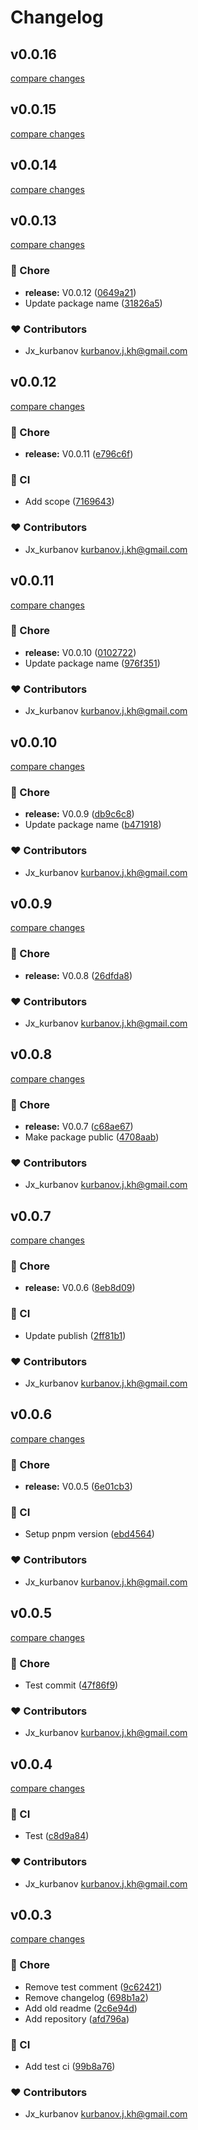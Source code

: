 # Changelog


## v0.0.16

[compare changes](https://github.com/jxk-developer/rs-imzo-client/compare/v0.0.15...v0.0.16)

## v0.0.15

[compare changes](https://github.com/jxk-developer/rs-imzo-client/compare/v0.0.14...v0.0.15)

## v0.0.14

[compare changes](https://github.com/jxk-developer/rs-imzo-client/compare/v0.0.13...v0.0.14)

## v0.0.13

[compare changes](https://github.com/jxk-developer/rs-imzo-client/compare/v0.0.12...v0.0.13)

### 🏡 Chore

- **release:** V0.0.12 ([0649a21](https://github.com/jxk-developer/rs-imzo-client/commit/0649a21))
- Update package name ([31826a5](https://github.com/jxk-developer/rs-imzo-client/commit/31826a5))

### ❤️ Contributors

- Jx_kurbanov <kurbanov.j.kh@gmail.com>

## v0.0.12

[compare changes](https://github.com/jxk-developer/rs-imzo-client/compare/v0.0.11...v0.0.12)

### 🏡 Chore

- **release:** V0.0.11 ([e796c6f](https://github.com/jxk-developer/rs-imzo-client/commit/e796c6f))

### 🤖 CI

- Add scope ([7169643](https://github.com/jxk-developer/rs-imzo-client/commit/7169643))

### ❤️ Contributors

- Jx_kurbanov <kurbanov.j.kh@gmail.com>

## v0.0.11

[compare changes](https://github.com/jxk-developer/rs-imzo-client/compare/v0.0.10...v0.0.11)

### 🏡 Chore

- **release:** V0.0.10 ([0102722](https://github.com/jxk-developer/rs-imzo-client/commit/0102722))
- Update package name ([976f351](https://github.com/jxk-developer/rs-imzo-client/commit/976f351))

### ❤️ Contributors

- Jx_kurbanov <kurbanov.j.kh@gmail.com>

## v0.0.10

[compare changes](https://github.com/jxk-developer/rs-imzo-client/compare/v0.0.9...v0.0.10)

### 🏡 Chore

- **release:** V0.0.9 ([db9c6c8](https://github.com/jxk-developer/rs-imzo-client/commit/db9c6c8))
- Update package name ([b471918](https://github.com/jxk-developer/rs-imzo-client/commit/b471918))

### ❤️ Contributors

- Jx_kurbanov <kurbanov.j.kh@gmail.com>

## v0.0.9

[compare changes](https://github.com/jxk-developer/rs-imzo-client/compare/v0.0.8...v0.0.9)

### 🏡 Chore

- **release:** V0.0.8 ([26dfda8](https://github.com/jxk-developer/rs-imzo-client/commit/26dfda8))

### ❤️ Contributors

- Jx_kurbanov <kurbanov.j.kh@gmail.com>

## v0.0.8

[compare changes](https://github.com/jxk-developer/rs-imzo-client/compare/v0.0.7...v0.0.8)

### 🏡 Chore

- **release:** V0.0.7 ([c68ae67](https://github.com/jxk-developer/rs-imzo-client/commit/c68ae67))
- Make package public ([4708aab](https://github.com/jxk-developer/rs-imzo-client/commit/4708aab))

### ❤️ Contributors

- Jx_kurbanov <kurbanov.j.kh@gmail.com>

## v0.0.7

[compare changes](https://github.com/jxk-developer/rs-imzo-client/compare/v0.0.6...v0.0.7)

### 🏡 Chore

- **release:** V0.0.6 ([8eb8d09](https://github.com/jxk-developer/rs-imzo-client/commit/8eb8d09))

### 🤖 CI

- Update publish ([2ff81b1](https://github.com/jxk-developer/rs-imzo-client/commit/2ff81b1))

### ❤️ Contributors

- Jx_kurbanov <kurbanov.j.kh@gmail.com>

## v0.0.6

[compare changes](https://github.com/jxk-developer/rs-imzo-client/compare/v0.0.5...v0.0.6)

### 🏡 Chore

- **release:** V0.0.5 ([6e01cb3](https://github.com/jxk-developer/rs-imzo-client/commit/6e01cb3))

### 🤖 CI

- Setup pnpm version ([ebd4564](https://github.com/jxk-developer/rs-imzo-client/commit/ebd4564))

### ❤️ Contributors

- Jx_kurbanov <kurbanov.j.kh@gmail.com>

## v0.0.5

[compare changes](https://github.com/jxk-developer/rs-imzo-client/compare/v0.0.4...v0.0.5)

### 🏡 Chore

- Test commit ([47f86f9](https://github.com/jxk-developer/rs-imzo-client/commit/47f86f9))

### ❤️ Contributors

- Jx_kurbanov <kurbanov.j.kh@gmail.com>

## v0.0.4

[compare changes](https://github.com/jxk-developer/rs-imzo-client/compare/v0.0.3...v0.0.4)

### 🤖 CI

- Test ([c8d9a84](https://github.com/jxk-developer/rs-imzo-client/commit/c8d9a84))

### ❤️ Contributors

- Jx_kurbanov <kurbanov.j.kh@gmail.com>

## v0.0.3

[compare changes](https://github.com/jxk-developer/rs-imzo-client/compare/v0.0.2...v0.0.3)

### 🏡 Chore

- Remove test comment ([9c62421](https://github.com/jxk-developer/rs-imzo-client/commit/9c62421))
- Remove changelog ([698b1a2](https://github.com/jxk-developer/rs-imzo-client/commit/698b1a2))
- Add old readme ([2c6e94d](https://github.com/jxk-developer/rs-imzo-client/commit/2c6e94d))
- Add repository ([afd796a](https://github.com/jxk-developer/rs-imzo-client/commit/afd796a))

### 🤖 CI

- Add test ci ([99b8a76](https://github.com/jxk-developer/rs-imzo-client/commit/99b8a76))

### ❤️ Contributors

- Jx_kurbanov <kurbanov.j.kh@gmail.com>

